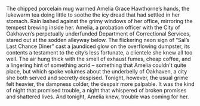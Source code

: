 The chipped porcelain mug warmed Amelia Grace Hawthorne’s hands, the lukewarm tea doing little to soothe the icy dread that had settled in her stomach.  Rain lashed against the grimy windows of her office, mirroring the tempest brewing inside her.  Amelia, a probation officer with the City of Oakhaven’s perpetually underfunded Department of Correctional Services, stared out at the sodden alleyway below.  The flickering neon sign of “Sal’s Last Chance Diner” cast a jaundiced glow on the overflowing dumpster, its contents a testament to the city’s less fortunate, a clientele she knew all too well.  The air hung thick with the smell of exhaust fumes, cheap coffee, and a lingering hint of something acrid – something that Amelia couldn't quite place, but which spoke volumes about the underbelly of Oakhaven, a city she both served and secretly despised.  Tonight, however, the usual grime felt heavier, the dampness colder, the despair more palpable.  It was the kind of night that promised trouble, a night that whispered of broken promises and shattered lives.  And tonight, Amelia knew, trouble was coming for her.
